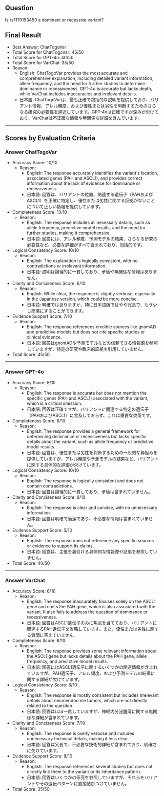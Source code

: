 ## Question

Is rs1170153450 a dominant or recessive variant?

## Final Result

- Best Answer: ChatTogoVar
- Total Score for ChatTogoVar: 45/50
- Total Score for GPT-4o: 40/50
- Total Score for VarChat: 35/50
- Reason:
  - English: ChatTogoVar provides the most accurate and comprehensive explanation, including detailed variant information, allele frequency, and the need for further studies to determine dominance or recessiveness. GPT-4o is accurate but lacks depth, while VarChat includes inaccuracies and irrelevant details.
  - 日本語: ChatTogoVarは、最も正確で包括的な説明を提供しており、バリアント情報、アレル頻度、および優性または劣性を判断するためのさらなる研究の必要性を詳述しています。GPT-4oは正確ですが深みが欠けており、VarChatは不正確な情報や無関係な詳細を含んでいます。

---

## Scores by Evaluation Criteria

### Answer ChatTogoVar
- Accuracy Score: 10/10
  - Reason: 
    - English: The response accurately identifies the variant's location, associated genes (PAH and ASCL1), and provides correct information about the lack of evidence for dominance or recessiveness.
    - 日本語: 回答は、バリアントの位置、関連する遺伝子（PAHおよびASCL1）を正確に特定し、優性または劣性に関する証拠がないことについて正しい情報を提供しています。
- Completeness Score: 10/10
  - Reason: 
    - English: The response includes all necessary details, such as allele frequency, predictive model results, and the need for further studies, making it comprehensive.
    - 日本語: 回答には、アレル頻度、予測モデルの結果、さらなる研究の必要性など、必要な詳細がすべて含まれており、包括的です。
- Logical Consistency Score: 10/10
  - Reason: 
    - English: The explanation is logically consistent, with no contradictions or irrelevant information.
    - 日本語: 説明は論理的に一貫しており、矛盾や無関係な情報はありません。
- Clarity and Conciseness Score: 8/10
  - Reason: 
    - English: While clear, the response is slightly verbose, especially in the Japanese version, which could be more concise.
    - 日本語: 明確ではありますが、特に日本語版ではやや冗長で、もう少し簡潔にすることができます。
- Evidence Support Score: 7/10
  - Reason: 
    - English: The response references credible sources like gnomAD and predictive models but does not cite specific studies or clinical evidence.
    - 日本語: 回答はgnomADや予測モデルなどの信頼できる情報源を参照していますが、特定の研究や臨床的証拠を引用していません。
- Total Score: 45/50

---

### Answer GPT-4o
- Accuracy Score: 8/10
  - Reason: 
    - English: The response is accurate but does not mention the specific genes (PAH and ASCL1) associated with the variant, which is a critical omission.
    - 日本語: 回答は正確ですが、バリアントに関連する特定の遺伝子（PAHおよびASCL1）に言及しておらず、これは重要な欠落です。
- Completeness Score: 8/10
  - Reason: 
    - English: The response provides a general framework for determining dominance or recessiveness but lacks specific details about the variant, such as allele frequency or predictive model results.
    - 日本語: 回答は、優性または劣性を判断するための一般的な枠組みを提供していますが、アレル頻度や予測モデルの結果など、バリアントに関する具体的な詳細が欠けています。
- Logical Consistency Score: 10/10
  - Reason: 
    - English: The response is logically consistent and does not contain contradictions.
    - 日本語: 回答は論理的に一貫しており、矛盾は含まれていません。
- Clarity and Conciseness Score: 9/10
  - Reason: 
    - English: The response is clear and concise, with no unnecessary information.
    - 日本語: 回答は明確で簡潔であり、不必要な情報は含まれていません。
- Evidence Support Score: 5/10
  - Reason: 
    - English: The response does not reference any specific sources or evidence to support its claims.
    - 日本語: 回答は、主張を裏付ける具体的な情報源や証拠を参照していません。
- Total Score: 40/50

---

### Answer VarChat
- Accuracy Score: 6/10
  - Reason: 
    - English: The response inaccurately focuses solely on the ASCL1 gene and omits the PAH gene, which is also associated with the variant. It also fails to address the question of dominance or recessiveness.
    - 日本語: 回答はASCL1遺伝子のみに焦点を当てており、バリアントに関連するPAH遺伝子を省略しています。また、優性または劣性に関する質問に答えていません。
- Completeness Score: 6/10
  - Reason: 
    - English: The response provides some relevant information about the ASCL1 gene but lacks details about the PAH gene, allele frequency, and predictive model results.
    - 日本語: 回答にはASCL1遺伝子に関するいくつかの関連情報が含まれていますが、PAH遺伝子、アレル頻度、および予測モデルの結果に関する詳細が欠けています。
- Logical Consistency Score: 8/10
  - Reason: 
    - English: The response is mostly consistent but includes irrelevant details about neuroendocrine tumors, which are not directly related to the question.
    - 日本語: 回答はほぼ一貫していますが、神経内分泌腫瘍に関する無関係な詳細が含まれています。
- Clarity and Conciseness Score: 7/10
  - Reason: 
    - English: The response is overly verbose and includes unnecessary technical details, making it less clear.
    - 日本語: 回答は冗長で、不必要な技術的詳細が含まれており、明確さに欠けています。
- Evidence Support Score: 8/10
  - Reason: 
    - English: The response references several studies but does not directly link them to the variant or its inheritance pattern.
    - 日本語: 回答はいくつかの研究を参照していますが、それらをバリアントやその遺伝パターンに直接結びつけていません。
- Total Score: 35/50